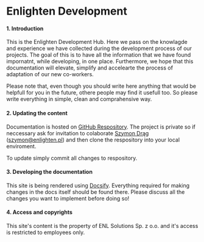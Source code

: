 # Enlighten Development

#### 1. Introduction
This is the Enlighten Development Hub. Here we pass on the knowlagde and experience we have collected during the development process of our projects. The goal of this is to have all the information that we have found impornatnt, while developing, in one place. Furthermore, we hope that this documentation will elevate, simplify and accelearte the process of adaptation of our new co-workers. 

Please note that, even though you should write here anything that would be helpfull for you in the future, othere people may find it usefull too. So please write everything in simple, clean and comprahensive way.



#### 2. Updating the content

Documentation is hosted on [GitHub Respository](https://github.com/dragszymon/ENL-Docs). The project is private so if neccessary ask for invitation to colaborate [Szymon Drąg](mailto:szymon@enlighten.pl) (szymon@enlighten.pl) and then clone the respository into your local enviroment.

To update simply commit all changes to respository.
 <!-- and [click this link](http://pergamon.enlighten-webservices.ovh/pull) to run the script which will update the documentation on server. -->

#### 3. Developing the documentation

This site is being rendered using [Docsify](https://docsify.js.org/#/?id=docsify). Everything required for making changes in the docs itself should be found there. Please discuss all the changes you want to implement before doing so!

#### 4. Access and copyrights

This site's content is the property of ENL Solutions Sp. z o.o. and it's access is restricted to employees only.